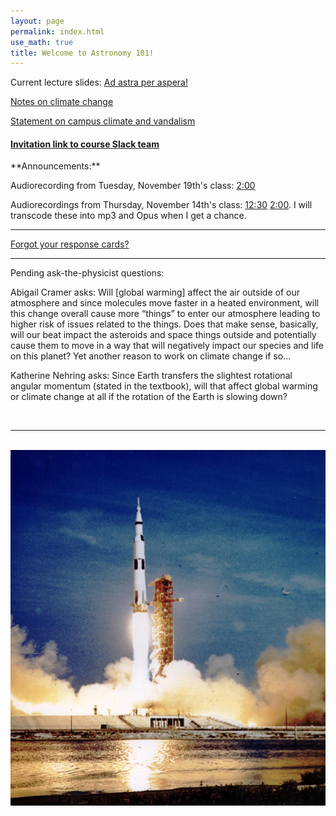 ```yaml
---
layout: page 
permalink: index.html
use_math: true
title: Welcome to Astronomy 101! 
---
```



Current lecture slides: [Ad astra per aspera!](slides/lecture24/lecture24.pdf)

[Notes on climate change](climate-change.html)

[Statement on campus climate and vandalism](2019-statement.html)


<h4>
<a href="https://join.slack.com/t/suphysics/shared_invite/enQtNzI2MzU4NzU5NDI2LWMxZWE2MmYzMjVmZGMzZWU5ZDk5OWFkYjMyMmI5ZGIyZDBkMDZiMjFmY2YzYWY1Y2U5ODY3ZDNlNDhmMDczMzk">Invitation link to course Slack team</a>
</h4>
**Announcements:**

Audiorecording from Tuesday, November 19th's class: [2:00](https://mega.nz/#!kYkRXYTI!b_dHcVmLkjBesEiVo501UxDIE-L2QNABtcNooicuKnE)

Audiorecordings from Thursday, November 14th's class: [12:30](https://mega.nz/#!4REUSIBC!oz7zxJqSLtgqPt19Uy5YSMfFzx2lPzUYucu3AjmGgQY) [2:00](https://mega.nz/#!4REUSIBC!oz7zxJqSLtgqPt19Uy5YSMfFzx2lPzUYucu3AjmGgQY). I will transcode these into mp3 and Opus when I get a chance.

---

[Forgot your response cards?](cards.html)

---

Pending ask-the-physicist questions:

<!-- Cal Parker asks: Does the universe have an edge? -->

<!-- Dmytro Kuchirka asks: I have a question regarding the velocity of Earth. If it was increased to the speed approximate to the simulation you showed in class how would it affect life on Earth and what changes could mankind and Earth experience? -->

<!-- Paritosh Jain asks: what is a neutron star? 

Chris Ruan asks:  I know the earth, moon, stars,etc are moving, but does the Milky Way Galaxy also moving? In which direction? Move towards where? How does the whole universe travel?

Harris Krahn asks: At what point does spaghettification occur?

Shannon Kirkpatrick asks: I read somewhere that our solar system is moving through the universe in a helix... is this true? And if so, how does this work? 

Elise Newhouse points out: When we were looking at the Milky Way in all its different light emissions, you mentioned not knowing what the really bright spot was on the x-ray and gamma ray images.  I think its the Vela Pulsar!

Brandon Decato asks: I have an ask a physicist question that my friends and I were debating late Sunday night while playing video games. If I had a twin born at the exact same time as me, and at the age of 5 I was separated from him, put into a spaceship that travelled near the speed of light, and was gone for what to me was 5 years, would I be younger than my twin brother? If this is true, would my body still age at the same rate as my twin on earth, aka I would have the mind of a 10 year old but the body of an 87 year old? Would it age the same way as a normal human ages from 5-10?

Alex Wyers asks: In *Star Wars*, the planet Tatooine has two suns. Besides making the planet incredibly hot all the time, what other effects might this have on the planet, and have we observed any solar systems in the real world with two suns similar to Tatooine?

-->



Abigail Cramer asks: Will [global warming] affect the air outside of our atmosphere and since molecules move faster in a heated environment, will this change overall cause more “things” to enter our atmosphere leading to higher risk of issues related to the things. Does that make sense, basically, will our beat impact the asteroids and space things outside and potentially cause them to move in a way that will negatively impact our species and life on this planet? Yet another reason to work on climate change if so...

Katherine Nehring asks: Since Earth transfers the slightest rotational angular momentum (stated in the textbook), will that affect global warming or climate change at all if the rotation of the Earth is slowing down?

<br>

---

<br>

<center> <img src="8909250~medium.jpg">
<br>

